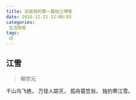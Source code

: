```yaml
---
title: 这是我的第一篇独立博客
date: 2016-12-21 12:08:03
categories:
 生活随笔
tags:
 诗
---
```


## 江雪
>柳宗元

千山鸟飞绝，
万径人踪灭，
孤舟蓑笠翁，
独钓寒江雪。
